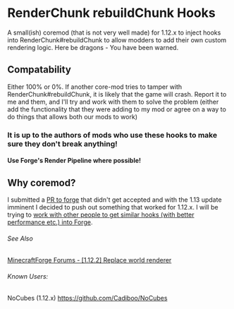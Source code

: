 # RenderChunk rebuildChunk Hooks
A small(ish) coremod (that is not very well made) for 1.12.x to inject hooks into RenderChunk#rebuildChunk to allow modders to add their own custom rendering logic. Here be dragons - You have been warned.

## Compatability
Either 100% or 0%. If another core-mod tries to tamper with RenderChunk#rebuildChunk, it is likely that the game will crash. Report it to me and them, and I'll try and work with them to solve the problem (either add the functionality that they were adding to my mod or agree on a way to do things that allows both our mods to work)
### It is up to the authors of mods who use these hooks to make sure they don't break anything!
#### Use Forge's Render Pipeline where possible!

## Why coremod?
I submitted a [PR to forge](https://github.com/MinecraftForge/MinecraftForge/pull/5166) that didn't get accepted and with the 1.13 update imminent I decided to push out something that worked for 1.12.x. I will be trying to [work with other people to get similar hooks (with better performance etc.) into Forge](https://github.com/MinecraftForge/MinecraftForge/pull/5166#issuecomment-427589440).

###### See Also
[MinecraftForge Forums - [1.12.2] Replace world renderer](http://www.minecraftforge.net/forum/topic/66516-1122-replace-world-renderer/)

###### Known Users:
NoCubes (1.12.x) https://github.com/Cadiboo/NoCubes

